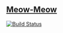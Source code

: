 [Meow-Meow](http://meow-meow.herokuapp.com)
------------
[![Build
Status](https://drone.io/github.com/ibotdotout/meow-meow/status.png)](https://drone.io/github.com/ibotdotout/meow-meow/latest)

